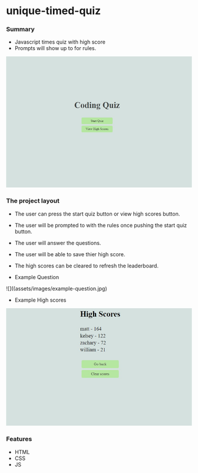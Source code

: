 # unique-timed-quiz

### Summary
* Javascript times quiz with high score
* Prompts will show up to for rules.

![](assets/images/coding-quiz.jpg)

### The project layout
* The user can press the start quiz button or view high scores button.
* The user will be prompted to with the rules once pushing the start quiz button.
* The user will answer the questions.
* The user will be able to save thier high score.
* The high scores can be cleared to refresh the leaderboard.

* Example Question

![]((assets/images/example-question.jpg)

* Example High scores

![](assets/images/leaderboard.jpg)

### Features
* HTML
* CSS
* JS

